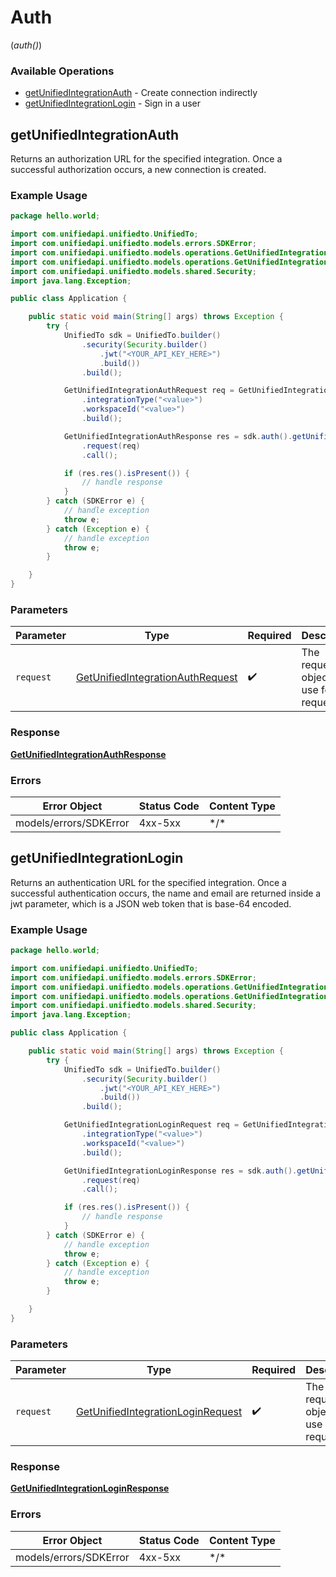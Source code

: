 # Auth
(*auth()*)

### Available Operations

* [getUnifiedIntegrationAuth](#getunifiedintegrationauth) - Create connection indirectly
* [getUnifiedIntegrationLogin](#getunifiedintegrationlogin) - Sign in a user

## getUnifiedIntegrationAuth

Returns an authorization URL for the specified integration.  Once a successful authorization occurs, a new connection is created.

### Example Usage

```java
package hello.world;

import com.unifiedapi.unifiedto.UnifiedTo;
import com.unifiedapi.unifiedto.models.errors.SDKError;
import com.unifiedapi.unifiedto.models.operations.GetUnifiedIntegrationAuthRequest;
import com.unifiedapi.unifiedto.models.operations.GetUnifiedIntegrationAuthResponse;
import com.unifiedapi.unifiedto.models.shared.Security;
import java.lang.Exception;

public class Application {

    public static void main(String[] args) throws Exception {
        try {
            UnifiedTo sdk = UnifiedTo.builder()
                .security(Security.builder()
                    .jwt("<YOUR_API_KEY_HERE>")
                    .build())
                .build();

            GetUnifiedIntegrationAuthRequest req = GetUnifiedIntegrationAuthRequest.builder()
                .integrationType("<value>")
                .workspaceId("<value>")
                .build();

            GetUnifiedIntegrationAuthResponse res = sdk.auth().getUnifiedIntegrationAuth()
                .request(req)
                .call();

            if (res.res().isPresent()) {
                // handle response
            }
        } catch (SDKError e) {
            // handle exception
            throw e;
        } catch (Exception e) {
            // handle exception
            throw e;
        }

    }
}
```

### Parameters

| Parameter                                                                                       | Type                                                                                            | Required                                                                                        | Description                                                                                     |
| ----------------------------------------------------------------------------------------------- | ----------------------------------------------------------------------------------------------- | ----------------------------------------------------------------------------------------------- | ----------------------------------------------------------------------------------------------- |
| `request`                                                                                       | [GetUnifiedIntegrationAuthRequest](../../models/operations/GetUnifiedIntegrationAuthRequest.md) | :heavy_check_mark:                                                                              | The request object to use for the request.                                                      |


### Response

**[GetUnifiedIntegrationAuthResponse](../../models/operations/GetUnifiedIntegrationAuthResponse.md)**
### Errors

| Error Object           | Status Code            | Content Type           |
| ---------------------- | ---------------------- | ---------------------- |
| models/errors/SDKError | 4xx-5xx                | \*\/*                  |

## getUnifiedIntegrationLogin

Returns an authentication URL for the specified integration.  Once a successful authentication occurs, the name and email are returned inside a jwt parameter, which is a JSON web token that is base-64 encoded.

### Example Usage

```java
package hello.world;

import com.unifiedapi.unifiedto.UnifiedTo;
import com.unifiedapi.unifiedto.models.errors.SDKError;
import com.unifiedapi.unifiedto.models.operations.GetUnifiedIntegrationLoginRequest;
import com.unifiedapi.unifiedto.models.operations.GetUnifiedIntegrationLoginResponse;
import com.unifiedapi.unifiedto.models.shared.Security;
import java.lang.Exception;

public class Application {

    public static void main(String[] args) throws Exception {
        try {
            UnifiedTo sdk = UnifiedTo.builder()
                .security(Security.builder()
                    .jwt("<YOUR_API_KEY_HERE>")
                    .build())
                .build();

            GetUnifiedIntegrationLoginRequest req = GetUnifiedIntegrationLoginRequest.builder()
                .integrationType("<value>")
                .workspaceId("<value>")
                .build();

            GetUnifiedIntegrationLoginResponse res = sdk.auth().getUnifiedIntegrationLogin()
                .request(req)
                .call();

            if (res.res().isPresent()) {
                // handle response
            }
        } catch (SDKError e) {
            // handle exception
            throw e;
        } catch (Exception e) {
            // handle exception
            throw e;
        }

    }
}
```

### Parameters

| Parameter                                                                                         | Type                                                                                              | Required                                                                                          | Description                                                                                       |
| ------------------------------------------------------------------------------------------------- | ------------------------------------------------------------------------------------------------- | ------------------------------------------------------------------------------------------------- | ------------------------------------------------------------------------------------------------- |
| `request`                                                                                         | [GetUnifiedIntegrationLoginRequest](../../models/operations/GetUnifiedIntegrationLoginRequest.md) | :heavy_check_mark:                                                                                | The request object to use for the request.                                                        |


### Response

**[GetUnifiedIntegrationLoginResponse](../../models/operations/GetUnifiedIntegrationLoginResponse.md)**
### Errors

| Error Object           | Status Code            | Content Type           |
| ---------------------- | ---------------------- | ---------------------- |
| models/errors/SDKError | 4xx-5xx                | \*\/*                  |
